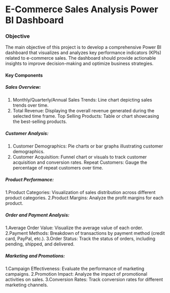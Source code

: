 #  E-Commerce Sales Analysis Power BI Dashboard 

### Objective
The main objective of this project is to develop a comprehensive Power BI dashboard that visualizes and analyzes key performance indicators (KPIs) related to e-commerce sales. The dashboard should provide actionable insights to improve decision-making and optimize business strategies.
#### Key Components
##### Sales Overview:
1. Monthly/Quarterly/Annual Sales Trends: Line chart depicting sales trends over time.
2. Total Revenue: Displaying the overall revenue generated during the selected time frame.
Top Selling Products: Table or chart showcasing the best-selling products.
##### Customer Analysis:
1. Customer Demographics: Pie charts or bar graphs illustrating customer demographics.
2. Customer Acquisition: Funnel chart or visuals to track customer acquisition and conversion rates.
Repeat Customers: Gauge the percentage of repeat customers over time.
##### Product Performance:
1.Product Categories: Visualization of sales distribution across different product categories.
2.Product Margins: Analyze the profit margins for each product.
##### Order and Payment Analysis:
1.Average Order Value: Visualize the average value of each order.
2.Payment Methods: Breakdown of transactions by payment method (credit card, PayPal, etc.).
3.Order Status: Track the status of orders, including pending, shipped, and delivered.
##### Marketing and Promotions:
1.Campaign Effectiveness: Evaluate the performance of marketing campaigns.
2.Promotion Impact: Analyze the impact of promotional activities on sales.
3.Conversion Rates: Track conversion rates for different marketing channels.
